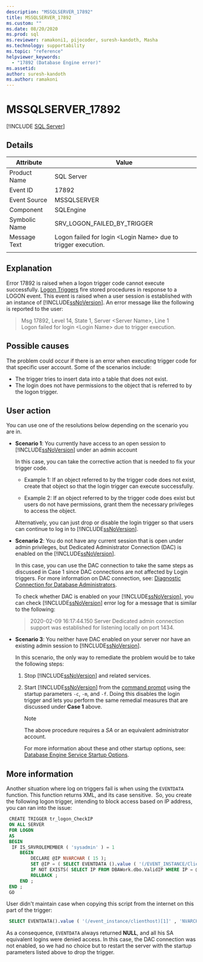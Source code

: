```yaml
---
description: "MSSQLSERVER_17892"
title: MSSQLSERVER_17892
ms.custom: ""
ms.date: 08/20/2020
ms.prod: sql
ms.reviewer: ramakoni1, pijocoder, suresh-kandoth, Masha
ms.technology: supportability
ms.topic: "reference"
helpviewer_keywords: 
  - "17892 (Database Engine error)"
ms.assetid: 
author: suresh-kandoth
ms.author: ramakoni
---
```

# MSSQLSERVER_17892
 [!INCLUDE [SQL Server](../../includes/applies-to-version/sqlserver.md)]

## Details

|Attribute|Value|
|---|---|
|Product Name|SQL Server|
|Event ID|17892|
|Event Source|MSSQLSERVER|
|Component|SQLEngine|
|Symbolic Name|SRV_LOGON_FAILED_BY_TRIGGER|
|Message Text|Logon failed for login \<Login Name> due to trigger execution.|
||

## Explanation

Error 17892 is raised when a logon trigger code cannot execute successfully. [Logon Triggers](../triggers/logon-triggers.md) fire stored procedures in response to a LOGON event. This event is raised when a user session is established with an instance of [!INCLUDE[ssNoVersion](../../includes/ssnoversion-md.md)]. An error message like the following is reported to the user:

> Msg 17892, Level 14, State 1, Server \<Server Name>, Line 1  
Logon failed for login \<Login Name> due to trigger execution.

## Possible causes

The problem could occur if there is an error when executing trigger code for that specific user account. Some of the scenarios include:

- The trigger tries to insert data into a table that does not exist.
- The login does not have permissions to the object that is referred to by the logon trigger.

## User action

You can use one of the resolutions below depending on the scenario you are in.

- **Scenario 1**: You currently have access to an open session to [!INCLUDE[ssNoVersion](../../includes/ssnoversion-md.md)] under an admin account

  In this case, you can take the corrective action that is needed to fix your trigger code.

  - Example 1: If an object referred to by the trigger code does not exist, create that object so that the login trigger can execute successfully.

  - Example 2: If an object referred to by the trigger code does exist but users do not have permissions, grant them the necessary privileges to access the object.  
  
  Alternatively, you can just drop or disable the login trigger so that users can continue to log in to [!INCLUDE[ssNoVersion](../../includes/ssnoversion-md.md)].  

- **Scenario 2**: You do not have any current session that is open under admin privileges, but Dedicated Administrator Connection (DAC) is enabled on the [!INCLUDE[ssNoVersion](../../includes/ssnoversion-md.md)].

    In this case, you can use the DAC connection to take the same steps as discussed in Case 1 since DAC connections are not affected by Login triggers. For more information on DAC connection, see:
    [Diagnostic Connection for Database Administrators](../../database-engine/configure-windows/diagnostic-connection-for-database-administrators.md).

    To check whether DAC is enabled on your [!INCLUDE[ssNoVersion](../../includes/ssnoversion-md.md)], you can check [!INCLUDE[ssNoVersion](../../includes/ssnoversion-md.md)] error log for a message that is similar to the following:

    > 2020-02-09 16:17:44.150 Server Dedicated admin connection support was established for listening locally on port 1434.  

- **Scenario 3**: You neither have DAC enabled on your server nor have an existing admin session to [!INCLUDE[ssNoVersion](../../includes/ssnoversion-md.md)].

    In this scenario, the only way to remediate the problem would be to take the following steps:
  
    1. Stop [!INCLUDE[ssNoVersion](../../includes/ssnoversion-md.md)] and related services.
    2. Start [!INCLUDE[ssNoVersion](../../includes/ssnoversion-md.md)] from the [command prompt](/previous-versions/sql/sql-server-2008-r2/ms180965(v=sql.105)) using the startup parameters `-c`, `-m`, and `-f`. Doing this disables the login trigger and lets you perform the same remedial measures that are discussed under **Case 1** above.
  
        > [!NOTE]
        > The above procedure requires a *SA* or an equivalent administrator account.
  
         For more information about these and other startup options, see: [Database Engine Service Startup Options](../../database-engine/configure-windows/database-engine-service-startup-options.md).

## More information

Another situation where log on triggers fail is when using the `EVENTDATA` function. This function returns XML, and its case sensitive.  So, you create the following logon trigger, intending to block access based on IP address, you can  ran into the issue:

``` sql
 CREATE TRIGGER tr_logon_CheckIP  
 ON ALL SERVER  
 FOR LOGON  
 AS
 BEGIN
  IF IS_SRVROLEMEMBER ( 'sysadmin' ) = 1  
     BEGIN
         DECLARE @IP NVARCHAR ( 15 );  
         SET @IP = ( SELECT EVENTDATA ().value ( '(/EVENT_INSTANCE/ClientHost)[1]' , 'NVARCHAR(15)' ));  
         IF NOT EXISTS( SELECT IP FROM DBAWork.dbo.ValidIP WHERE IP = @IP )  
         ROLLBACK ;  
     END ;  
 END ;  
 GO
```

User didn't maintain case when copying this script from the internet on this part of the trigger:

```sql
 SELECT EVENTDATA().value ( '(/event_instance/clienthost)[1]' , 'NVARCHAR(15)');
```

As a consequence, `EVENTDATA` always returned **NULL**, and all his SA equivalent logins were denied access. In this case, the DAC connection was not enabled, so we had no choice but to restart the server with the startup parameters listed above to drop the trigger.
